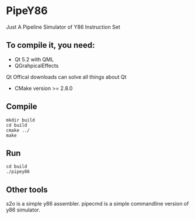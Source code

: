 PipeY86
=======
Just A Pipeline Simulator of Y86 Instruction Set

## To compile it, you need:

* Qt 5.2 with QML
* QGrahpicalEffects

Qt Offical downloads can solve all things about Qt

* CMake version >= 2.8.0

## Compile

    mkdir build
    cd build
    cmake ../
    make

## Run

    cd build
    ./pipey86

## Other tools
s2o is a simple y86 assembler.
pipecmd is a simple commandline version of y86 simulator.
